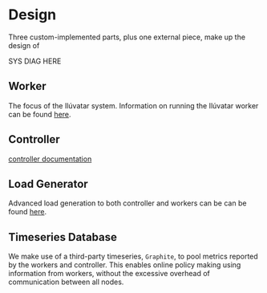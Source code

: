 # Design

Three custom-implemented parts, plus one external piece, make up the design of 

SYS DIAG HERE

## Worker

The focus of the Ilúvatar system.
Information on running the Ilúvatar worker can be found [here](docs/WORKER.md).

## Controller

[controller documentation](docs/CONTROLLER.md)

## Load Generator

Advanced load generation to both controller and workers can be can be found [here](docs/LOAD.md).

## Timeseries Database

We make use of a third-party timeseries, `Graphite`, to pool metrics reported by the workers and controller.
This enables online policy making using information from workers, without the excessive overhead of communication between all nodes.
